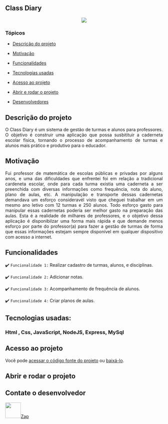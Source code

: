  ## Class Diary 

<p align="center">
   <img src="http://img.shields.io/static/v1?label=STATUS&message=EM%20DESENVOLVIMENTO&color=RED&style=for-the-badge"/>
</p>

### Tópicos 

- [Descrição do projeto](#descrição-do-projeto)

- [Motivação](#motivação)

- [Funcionalidades](#funcionalidades)

- [Tecnologias usadas](#tecnologias-usadas)

- [Acesso ao projeto](#acesso-ao-projeto)

- [Abrir e rodar o projeto](#abrir-e-rodar-o-projeto)

- [Desenvolvedores](#desenvolvedores)

## Descrição do projeto 

<p align="justify">
 O Class Diary é um sistema de gestão de turmas e alunos para professores. 
 O objetivo é construir uma aplicação que possa susbitituir a caderneta escolar física, tornando o processo de acompanhamento de turmas e alunos mais prático e produtivo para o educador.
</p>

## Motivação

<p align="justify">
Fui professor de matemática de escolas públicas e privadas por alguns anos, e uma das dificuldades que enfrentei foi em relação a tradicional cardeneta escolar, onde para cada turma existia uma caderneta a ser preenchida com diversas informações como frequência, nota do aluno, plano de aulas, etc. A manipulação e transporte dessas cadernetas demandava um esforço consideravél visto que cheguei trabalhar em um mesmo ano letivo com 12 turmas e 250 alunos. Todo esforço gasto para manipular essas cadernetas poderia ser melhor gasto na preparação das aulas. Esta é a realidade de milhares de professores, e o objetivo dessa aplicação é disponibilzar uma forma mais rápida e que demande menos esforço por parte do professor(a) para fazer a gestão de turmas de forma que essas informações estejam sempre disponível em qualquer dispositivo com acesso a internet.
</p>

## Funcionalidades

:heavy_check_mark: `Funcionalidade 1:` Realizar cadastro de turmas, alunos, e disciplinas.

:heavy_check_mark: `Funcionalidade 2:` Adicionar notas.

:heavy_check_mark: `Funcionalidade 3:` Acompanhamento de frequência de alunos.

:heavy_check_mark: `Funcionalidade 4:` Criar planos de aulas.


## Tecnologias usadas:

### Html , Css, JavaScript, NodeJS, Express, MySql

## Acesso ao projeto

Você pode [acessar o código fonte do projeto](https://github.com/Vandorc-Dev/class-diary) ou [baixá-lo](https://github.com/Vandorc-Dev/class-diary/archive/refs/heads/main.zip).

## Abrir e rodar o projeto


## Contate o desenvolvedor

<a href="https://web.whatsapp.com/send?phone=5581993808425" target="_blank"> <img src="https://twist.com.br/agenciadigital/wp-content/uploads/2020/10/%E2%80%94Pngtree%E2%80%94whatsapp-icon-whatsapp-logo_3584844.png" width="50px">Zap</a>



